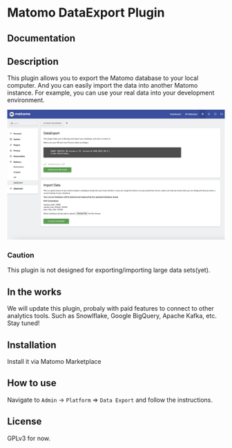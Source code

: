 # Matomo DataExport Plugin

## Documentation

## Description

This plugin allows you to export the Matomo database to your local computer.
And you can easily import the data into another Matomo instance. For example,
you can use your real data into your development environment.

![Screenshot of the plugin](../screenshots/1-Default-view.png)

### Caution

This plugin is not designed for exporting/importing large data sets(yet).

## In the works

We will update this plugin, probaly with paid features to connect to other
analytics tools. Such as Snowlflake, Google BigQuery, Apache Kafka, etc.  
Stay tuned!

## Installation

Install it via Matomo Marketplace

## How to use

Navigate to `Admin` -> `Platform` => `Data Export` and follow the instructions.

## License

GPLv3 for now.



